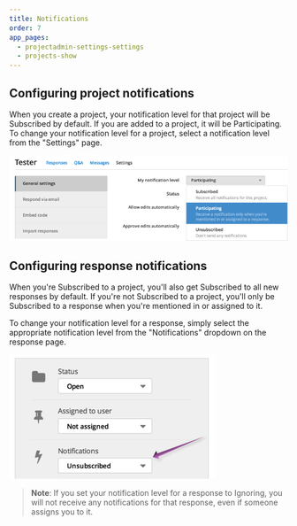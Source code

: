 ```yaml
---
title: Notifications
order: 7
app_pages:
  - projectadmin-settings-settings
  - projects-show
---
```


## Configuring project notifications

When you create a project, your notification level for that project will be Subscribed by default. If you are added to a project, it will be Participating. To change your notification level for a project, select a notification level from the "Settings" page.

![project notification level](../images/project_notification_level.png)

## Configuring response notifications

When you're Subscribed to a project, you'll also get Subscribed to all new responses by default. If you're not Subscribed to a project, you'll only be Subscribed to a response when you're mentioned in or assigned to it.

To change your notification level for a response, simply select the appropriate notification level from the "Notifications" dropdown on the response page.

![response notification level](../images/response_notification_level.png)

> **Note**: If you set your notification level for a response to Ignoring, you will not receive any notifications for that response, even if someone assigns you to it.

